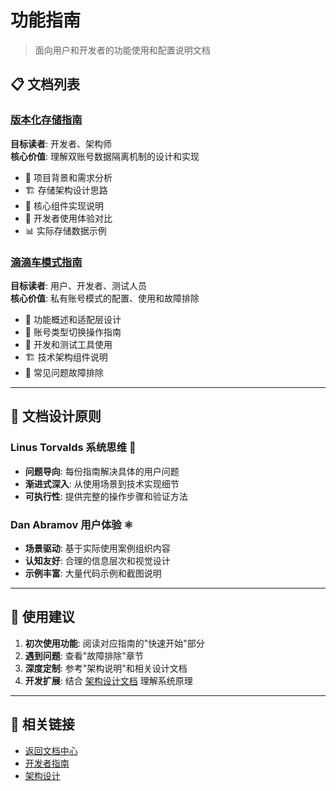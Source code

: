 # 功能指南

> 面向用户和开发者的功能使用和配置说明文档

## 📋 文档列表

### [版本化存储指南](versioned-storage-guide.md)

**目标读者**: 开发者、架构师  
**核心价值**: 理解双账号数据隔离机制的设计和实现

- 🎯 项目背景和需求分析
- 🏗️ 存储架构设计思路
- 🔧 核心组件实现说明
- 🚀 开发者使用体验对比
- 📊 实际存储数据示例

### [滴滴车模式指南](private-car-mode.md)

**目标读者**: 用户、开发者、测试人员  
**核心价值**: 私有账号模式的配置、使用和故障排除

- 🚀 功能概述和适配层设计
- 🔧 账号类型切换操作指南
- 🧪 开发和测试工具使用
- 🏗️ 技术架构组件说明
- 🐛 常见问题故障排除

---

## 🎯 文档设计原则

### Linus Torvalds 系统思维 🐧

- **问题导向**: 每份指南解决具体的用户问题
- **渐进式深入**: 从使用场景到技术实现细节
- **可执行性**: 提供完整的操作步骤和验证方法

### Dan Abramov 用户体验 ⚛️

- **场景驱动**: 基于实际使用案例组织内容
- **认知友好**: 合理的信息层次和视觉设计
- **示例丰富**: 大量代码示例和截图说明

---

## 🔗 使用建议

1. **初次使用功能**: 阅读对应指南的"快速开始"部分
2. **遇到问题**: 查看"故障排除"章节
3. **深度定制**: 参考"架构说明"和相关设计文档
4. **开发扩展**: 结合 [架构设计文档](../architecture/) 理解系统原理

---

## 🔗 相关链接

- [返回文档中心](../README.md)
- [开发者指南](../developers/)
- [架构设计](../architecture/)
